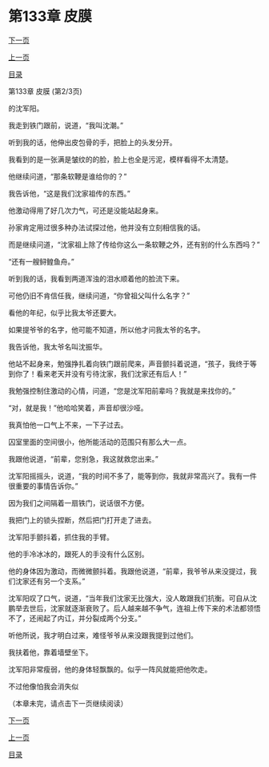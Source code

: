 <h1>第133章   皮膜</h1>
            <div><p><a href="./0398_%E7%AC%AC133%E7%AB%A0_%E7%9A%AE%E8%86%9C.md">下一页</a></p><p><a href="./0396_%E7%AC%AC133%E7%AB%A0_%E7%9A%AE%E8%86%9C.md">上一页</a></p><p><a href="../">目录</a></p></div>
            <div><p>第133章   皮膜 (第2/3页)</p><p>的沈军阳。</p><p>我走到铁门跟前，说道，“我叫沈潮。”</p><p>听到我的话，他伸出皮包骨的手，把脸上的头发分开。</p><p>我看到的是一张满是皱纹的的脸，脸上也全是污泥，模样看得不太清楚。</p><p>他继续问道，“那条软鞭是谁给你的？”</p><p>我告诉他，“这是我们沈家祖传的东西。”</p><p>他激动得用了好几次力气，可还是没能站起身来。</p><p>孙家肯定用过很多种办法试探过他，他并没有立刻相信我的话。</p><p>而是继续问道，“沈家祖上除了传给你这么一条软鞭之外，还有别的什么东西吗？”</p><p>“还有一艘鲟鳇鱼舟。”</p><p>听到我的话，我看到两道浑浊的泪水顺着他的脸流下来。</p><p>可他仍旧不肯信任我，继续问道，“你曾祖父叫什么名字？”</p><p>看他的年纪，似乎比我太爷还要大。</p><p>如果提爷爷的名字，他可能不知道，所以他才问我太爷的名字。</p><p>我告诉他，我太爷名叫沈振华。</p><p>他站不起身来，勉强挣扎着向铁门跟前爬来，声音颤抖着说道，“孩子，我终于等到你了！看来老天并没有亏待沈家，我们沈家还有后人！”</p><p>我勉强控制住激动的心情，问道，“您是沈军阳前辈吗？我就是来找你的。”</p><p>“对，就是我！”他哈哈笑着，声音却很沙哑。</p><p>我真怕他一口气上不来，一下子过去。</p><p>囚室里面的空间很小，他所能活动的范围只有那么大一点。</p><p>我跟他说道，“前辈，您别急，我这就救您出来。”</p><p>沈军阳摇摇头，说道，“我的时间不多了，能等到你，我就非常高兴了。我有一件很重要的事情告诉你。”</p><p>因为我们之间隔着一扇铁门，说话很不方便。</p><p>我把门上的锁头捏断，然后把门打开走了进去。</p><p>沈军阳手颤抖着，抓住我的手臂。</p><p>他的手冷冰冰的，跟死人的手没有什么区别。</p><p>他的身体因为激动，而微微颤抖着。我跟他说道，“前辈，我爷爷从来没提过，我们沈家还有另一个支系。”</p><p>沈军阳叹了口气，说道，“当年我们沈家无比强大，没人敢跟我们抗衡。可自从沈鹏举去世后，沈家就逐渐衰败了。后人越来越不争气，连祖上传下来的术法都领悟不了，还闹起了内讧，并分裂成两个分支。”</p><p>听他所说，我才明白过来，难怪爷爷从来没跟我提到过他们。</p><p>我扶着他，靠着墙壁坐下。</p><p>沈军阳非常瘦弱，他的身体轻飘飘的。似乎一阵风就能把他吹走。</p><p>不过他像怕我会消失似</p><p>（本章未完，请点击下一页继续阅读）</p></div>
            <div><p><a href="./0398_%E7%AC%AC133%E7%AB%A0_%E7%9A%AE%E8%86%9C.md">下一页</a></p><p><a href="./0396_%E7%AC%AC133%E7%AB%A0_%E7%9A%AE%E8%86%9C.md">上一页</a></p><p><a href="../">目录</a></p></div>